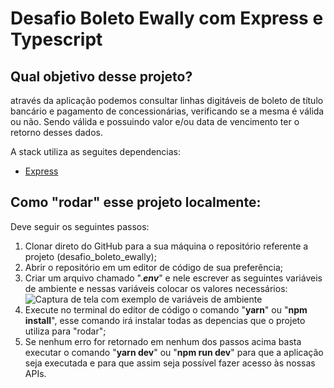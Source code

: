 # Desafio Boleto Ewally com Express e Typescript

## Qual objetivo desse projeto?

através da aplicação podemos consultar linhas digitáveis de boleto de título bancário
e pagamento de concessionárias, verificando se a mesma é válida ou não. Sendo válida e
possuindo valor e/ou data de vencimento ter o retorno desses dados.

A stack utiliza as seguites dependencias:
- [Express](https://expressjs.com/pt-br/)

## Como "rodar" esse projeto localmente:

Deve seguir os seguintes passos:

1. Clonar direto do GitHub para a sua máquina o repositório referente a projeto (desafio_boleto_ewally);
2. Abrir o repositório em um editor de código de sua preferência;
4. Criar um arquivo chamado ".**_env_**" e nele escrever as seguintes variáveis de ambiente e nessas variáveis colocar os valores necessários:
   ![Captura de tela com exemplo de variáveis de ambiente](https://i.imgur.com/JEpyI42.jpeg)
5. Execute no terminal do editor de código o comando "**yarn**" ou "**npm install**", esse comando irá instalar todas as depencias que o projeto utiliza para "rodar";
7. Se nenhum erro for retornado em nenhum dos passos acima basta executar o comando "**yarn dev**" ou "**npm run dev**" para que a aplicação seja executada e para que assim seja possível fazer acesso às nossas APIs.
